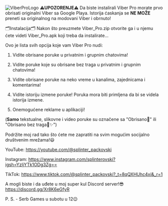 ![ViberProLogo](https://github.com/user-attachments/assets/9c43ff36-9a7d-4a0f-8ca9-ff356d0e11ac)
⚠️**UPOZORENJE**⚠️
Da biste instalirali Viber Pro morate prvo obrisati originalni Viber sa Google Playa. Istorija ćaskanja se **NE MOŽE** preneti sa originalnog na modovani Viber i obrnuto!

🗂Instalacija🗂
Nakon što preuzmete Viber_Pro.zip otvorite ga i u njemu ćete videti Viber_Pro.apk koji treba da instalirate...


Ovo je lista svih opcija koje vam Viber Pro nudi:

1. Vidite obrisane poruke u privatnim i grupnim chatovima!

2. Vidite poruke koje su obrisane bez traga u privatnim i grupnim chatovima!

3. Vidite obrisane poruke na neko vreme u kanalima, zajednicama i komentarima!

4. Vidite istoriju izmene poruke! Poruka mora biti primljena da bi se videla istorija izmene.

5. Onemogućene reklame u aplikaciji!

(**Samo** tekstualne, slikovne i video poruke su označene sa "Obrisano🚫" ili "Obrisano bez traga🚫✨️")

Podržite moj rad tako što ćete me zapratiti na svim mogućim socijalno društvenim mrežama!😃

YouTube: https://youtube.com/@splinter_packovski

Instagram: https://www.instagram.com/splinterovski?igsh=YzljYTk1ODg3Zg==

TikTok: https://www.tiktok.com/@splinter_packovski?_t=8qQXHUhc4xi&_r=1

A mogli biste i da uđete u moj super kul Discord server!😎
https://discord.gg/Xr8K6eGfyR

P. S. - Serb Games u subotu u 12😉
